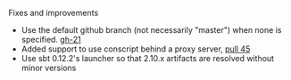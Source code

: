 Fixes and improvements

* Use the default github branch (not necessarily "master") when none
  is specified. [gh-21][i21]
* Added support to use conscript behind a proxy server, [pull 45][p45]
* Use sbt 0.12.2's launcher so that 2.10.x artifacts are resolved
  without minor versions

[i21]: https://github.com/n8han/conscript/issues/21
[p45]: https://github.com/n8han/conscript/pull/45
